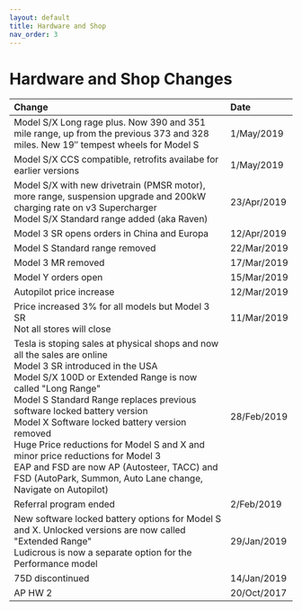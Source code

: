 ```yaml
---
layout: default
title: Hardware and Shop
nav_order: 3
---
```


# Hardware and Shop Changes

| Change                            | Date |
|:--------------------------------|:------|
| Model S/X Long rage plus. Now 390 and 351 mile range, up from the previous 373 and 328 miles. New 19″ tempest wheels for Model S      | 1/May/2019 |
| Model S/X CCS compatible, retrofits availabe for earlier versions           | 1/May/2019 |
| Model S/X with new drivetrain (PMSR motor), more range, suspension upgrade and 200kW charging rate on v3 Supercharger<br> Model S/X Standard range added (aka Raven) | 23/Apr/2019 |  
| Model 3 SR opens orders in China and Europa    | 12/Apr/2019 |
| Model S Standard range removed    | 22/Mar/2019 |
| Model 3 MR removed    | 17/Mar/2019 |
| Model Y orders open    | 15/Mar/2019 |
| Autopilot price increase   | 12/Mar/2019 |
| Price increased 3% for all models but Model 3 SR<br>Not all stores will close  | 11/Mar/2019 |
| Tesla is stoping sales at physical shops and now all the sales are online<br>Model 3 SR introduced in the USA<br>Model S/X 100D or Extended Range is now called "Long Range"<br>Model S Standard Range replaces previous software locked battery version<br>Model X Software locked battery version removed<br>Huge Price reductions for Model S and X and minor price reductions for Model 3 <br>EAP and FSD are now AP (Autosteer, TACC) and FSD (AutoPark, Summon, Auto Lane change, Navigate on Autopilot)               | 28/Feb/2019 |
| Referral program ended              | 2/Feb/2019 |
| New software locked battery options for Model S and X. Unlocked versions are now called "Extended Range" <br> Ludicrous is now a separate option for the Performance model             | 29/Jan/2019 |
| 75D discontinued              | 14/Jan/2019 |
| AP HW 2                             | 20/Oct/2017 |

